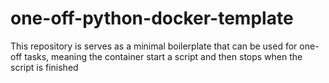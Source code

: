 # one-off-python-docker-template
This repository is serves as a minimal boilerplate that can be used for one-off tasks, meaning the container start a script and then stops when the script is finished
